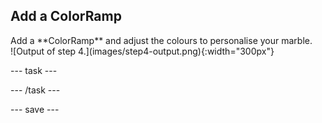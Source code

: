 ## Add a ColorRamp

<div style="display: flex; flex-wrap: wrap">
<div style="flex-basis: 200px; flex-grow: 1; margin-right: 15px;">
Add a **ColorRamp** and adjust the colours to personalise your marble.
</div>
<div>
![Output of step 4.](images/step4-output.png){:width="300px"}
</div>
</div>

--- task ---



--- /task ---

--- save ---